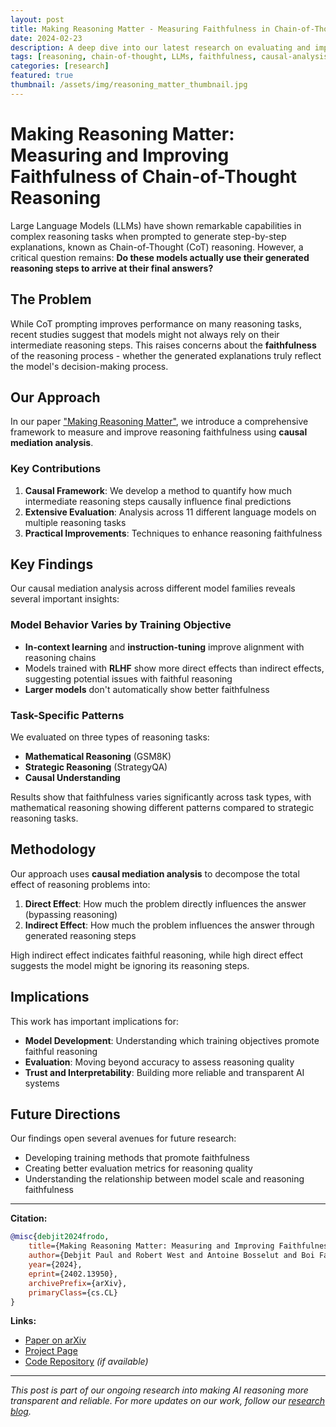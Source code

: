 ```yaml
---
layout: post
title: Making Reasoning Matter - Measuring Faithfulness in Chain-of-Thought Reasoning
date: 2024-02-23
description: A deep dive into our latest research on evaluating and improving the faithfulness of chain-of-thought reasoning in large language models.
tags: [reasoning, chain-of-thought, LLMs, faithfulness, causal-analysis]
categories: [research]
featured: true
thumbnail: /assets/img/reasoning_matter_thumbnail.jpg
---
```


# Making Reasoning Matter: Measuring and Improving Faithfulness of Chain-of-Thought Reasoning

Large Language Models (LLMs) have shown remarkable capabilities in complex reasoning tasks when prompted to generate step-by-step explanations, known as Chain-of-Thought (CoT) reasoning. However, a critical question remains: **Do these models actually use their generated reasoning steps to arrive at their final answers?**

## The Problem

While CoT prompting improves performance on many reasoning tasks, recent studies suggest that models might not always rely on their intermediate reasoning steps. This raises concerns about the **faithfulness** of the reasoning process - whether the generated explanations truly reflect the model's decision-making process.

## Our Approach

In our paper ["Making Reasoning Matter"](https://arxiv.org/abs/2402.13950), we introduce a comprehensive framework to measure and improve reasoning faithfulness using **causal mediation analysis**.

### Key Contributions

1. **Causal Framework**: We develop a method to quantify how much intermediate reasoning steps causally influence final predictions
2. **Extensive Evaluation**: Analysis across 11 different language models on multiple reasoning tasks
3. **Practical Improvements**: Techniques to enhance reasoning faithfulness

## Key Findings

Our causal mediation analysis across different model families reveals several important insights:

### Model Behavior Varies by Training Objective

- **In-context learning** and **instruction-tuning** improve alignment with reasoning chains
- Models trained with **RLHF** show more direct effects than indirect effects, suggesting potential issues with faithful reasoning
- **Larger models** don't automatically show better faithfulness

### Task-Specific Patterns

We evaluated on three types of reasoning tasks:

- **Mathematical Reasoning** (GSM8K)
- **Strategic Reasoning** (StrategyQA)
- **Causal Understanding**

Results show that faithfulness varies significantly across task types, with mathematical reasoning showing different patterns compared to strategic reasoning tasks.

## Methodology

Our approach uses **causal mediation analysis** to decompose the total effect of reasoning problems into:

1. **Direct Effect**: How much the problem directly influences the answer (bypassing reasoning)
2. **Indirect Effect**: How much the problem influences the answer through generated reasoning steps

High indirect effect indicates faithful reasoning, while high direct effect suggests the model might be ignoring its reasoning steps.

## Implications

This work has important implications for:

- **Model Development**: Understanding which training objectives promote faithful reasoning
- **Evaluation**: Moving beyond accuracy to assess reasoning quality
- **Trust and Interpretability**: Building more reliable and transparent AI systems

## Future Directions

Our findings open several avenues for future research:

- Developing training methods that promote faithfulness
- Creating better evaluation metrics for reasoning quality
- Understanding the relationship between model scale and reasoning faithfulness

---

**Citation:**

```bibtex
@misc{debjit2024frodo,
    title={Making Reasoning Matter: Measuring and Improving Faithfulness of Chain-of-Thought Reasoning},
    author={Debjit Paul and Robert West and Antoine Bosselut and Boi Faltings},
    year={2024},
    eprint={2402.13950},
    archivePrefix={arXiv},
    primaryClass={cs.CL}
}
```

**Links:**

- [Paper on arXiv](https://arxiv.org/abs/2402.13950)
- [Project Page](/reasoningmatter/)
- [Code Repository](https://github.com/debjitpaul/reasoning-matter) _(if available)_

---

_This post is part of our ongoing research into making AI reasoning more transparent and reliable. For more updates on our work, follow our [research blog](/blog/)._
